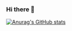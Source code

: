 ### Hi there 👋

[![Anurag's GitHub stats](https://github-readme-stats.vercel.app/api?username=ivopozzani&hide=prs,issues,contribs)](https://github.com/anuraghazra/github-readme-stats)

<!--
**ivopozzani/ivopozzani** is a ✨ _special_ ✨ repository because its `README.md` (this file) appears on your GitHub profile.

Here are some ideas to get you started:

- 🔭 I’m currently working on ...
- 🌱 I’m currently learning ...
- 👯 I’m looking to collaborate on ...
- 🤔 I’m looking for help with ...
- 💬 Ask me about ...
- 📫 How to reach me: ...
- 😄 Pronouns: ...
- ⚡ Fun fact: ...
-->
